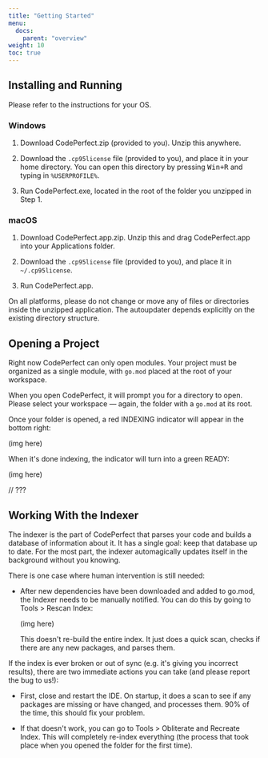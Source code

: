 ```yaml
---
title: "Getting Started"
menu:
  docs:
    parent: "overview"
weight: 10
toc: true
---
```


## Installing and Running

Please refer to the instructions for your OS.

### Windows

1. Download CodePerfect.zip (provided to you). Unzip this anywhere.

2. Download the `.cp95license` file (provided to you), and place it in your
   home directory. You can open this directory by pressing <kbd>Win+R</kbd>
   and typing in `%USERPROFILE%`.

3. Run CodePerfect.exe, located in the root of the folder
   you unzipped in Step 1.

### macOS

1. Download CodePerfect.app.zip. Unzip this and drag CodePerfect.app into your Applications folder.

2. Download the `.cp95license` file (provided to you), and place it in `~/.cp95license`.

3. Run CodePerfect.app.

On all platforms, please do not change or move any of files or directories inside the unzipped
application. The autoupdater depends explicitly on the existing directory
structure.

## Opening a Project

Right now CodePerfect can only open modules. Your project must be organized as
a single module, with `go.mod` placed at the root of your workspace.

When you open CodePerfect, it will prompt you for a directory to open. Please
select your workspace &mdash; again, the folder with a `go.mod` at its root.

Once your folder is opened, a red INDEXING indicator will appear in the bottom right:

(img here)

When it's done indexing, the indicator will turn into a green READY:

(img here)

// ???

## Working With the Indexer

The indexer is the part of CodePerfect that parses your code and builds a
database of information about it. It has a single goal: keep that database up
to date. For the most part, the indexer automagically updates itself in the background
without you knowing.

There is one case where human intervention is still needed:

- After new dependencies have been downloaded and added to go.mod, the Indexer
  needs to be manually notified. You can do this by going to Tools > Rescan
  Index:

  (img here)

  This doesn't re-build the entire index. It just does a quick scan, checks if
  there are any new packages, and parses them.

If the index is ever broken or out of sync (e.g. it's giving you incorrect
results), there are two immediate actions you can take (and please report the
bug to us!):

- First, close and restart the IDE. On startup, it does a scan to
  see if any packages are missing or have changed, and processes them. 90%
  of the time, this should fix your problem.

- If that doesn't work, you can go to Tools > Obliterate and Recreate Index.
  This will completely re-index everything (the process that took place when
  you opened the folder for the first time).
